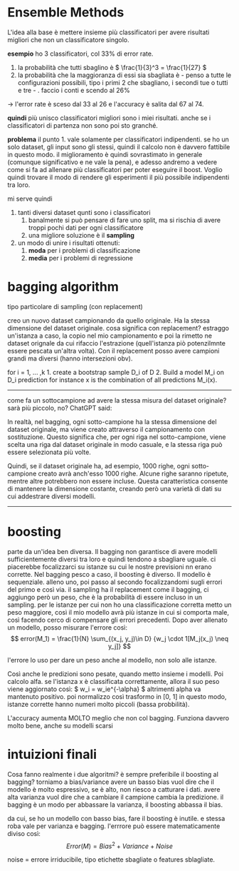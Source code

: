 # Ensemble Methods
L'idea alla base è mettere insieme più classificatori per avere risultati migliori che non un classificatore singolo. 

**esempio**
ho 3 classificatori, col 33% di error rate.
1. la probabilità che tutti sbaglino è $ \frac{1}{3}^3 = \frac{1}{27} $
2. la probabilità che la maggioranza di essi sia sbagliata è - penso a tutte le configurazioni possibili, tipo i primi 2 che sbagliano, i secondi tue o tutti e tre - . faccio i conti e scendo al 26%
   
-> l'error rate è sceso dal 33 al 26 e l'accuracy è salita dal 67 al 74.

**quindi**
più unisco classificatori migliori sono i miei risultati. anche se i classificatori di partenza non sono poi sto granché.

**problema**
il punto 1. vale solamente per classificatori indipendenti. se ho un solo dataset, gli input sono gli stessi, quindi il calcolo non è davvero fattibile in questo modo. il miglioramento è quindi sovrastimato in generale (comunque significativo e ne vale la pena), e adesso andremo a vedere come si fa ad allenare più classificatori per poter eseguire il boost.
Voglio quindi trovare il modo di rendere gli esperimenti il più possibile indipendenti tra loro.

mi serve quindi
1. tanti diversi dataset qunti sono i classificatori
   1. banalmente si può pensare di fare uno split, ma si rischia di avere troppi pochi dati per ogni classificatore
   2. una migliore soluzione è il **sampling**
2. un modo di unire i risultati ottenuti:
   1. **moda** per i problemi di classificazione
   2. **media** per i problemi di regressione

# bagging algorithm
tipo particolare di sampling (con replacement)

creo un nuovo dataset campionando da quello originale. Ha la stessa dimensione del dataset originale. cosa significa con replacement? estraggo un'istanza a caso, la copio nel mio campionamento e poi la rimetto ne dataset orignale da cui rifaccio l'estrazione (quell'istanza piò potenzilmnte essere pescata un'altra volta).
Con il replacement posso avere campioni grandi ma diversi (hanno intersezioni obv). 

for i = 1, ... ,k
    1. create a bootstrap sample D_i of D
    2. Build a model M_i on D_i
prediction for instance x is the combination of all predictions M_i(x).

-----------------------------
come fa un sottocampione ad avere la stessa misura del dataset originale? sarà più piccolo, no?
ChatGPT said:

In realtà, nel bagging, ogni sotto-campione ha la stessa dimensione del dataset originale, ma viene creato attraverso il campionamento con sostituzione. Questo significa che, per ogni riga nel sotto-campione, viene scelta una riga dal dataset originale in modo casuale, e la stessa riga può essere selezionata più volte.

Quindi, se il dataset originale ha, ad esempio, 1000 righe, ogni sotto-campione creato avrà anch'esso 1000 righe. Alcune righe saranno ripetute, mentre altre potrebbero non essere incluse. Questa caratteristica consente di mantenere la dimensione costante, creando però una varietà di dati su cui addestrare diversi modelli.

------------------------------

# boosting
parte da un'idea ben diversa. Il bagging non garantisce di avere modelli sufficientemente diversi tra loro e quindi tendono a sbagliare uguale. 
ci piacerebbe focalizzarci su istanze su cui le nostre previsioni nn erano corrette.
Nel bagging pesco a caso, il boosting è diverso. Il modello è sequenziale. alleno uno, poi passo al secondo focalizzandomi sugli errori del primo e così via.
il sampling ha il replacement come il bagging, ci aggiungo però un peso, che è la probabilità di essere incluso in un sampling. per le istanze per cui non ho una classificazione corretta metto un peso maggiore, così il mio modello avrà più istanze in cui si comporta male, così facendo cerco di compensare gli errori precedenti.
Dopo aver allenato un modello, posso misurare l'errore così:
$$
error(M_1) = \frac{1}{N} \sum_{(x_j, y_j)\in D} {w_j \cdot 1[M_j(x_j) \neq y_j]}
$$

l'errore lo uso per dare un peso anche al modello, non solo alle istanze.

Così anche le predizioni sono pesate, quando metto insieme i modelli. 
Poi calcolo alfa.
se l'istanza x è classificata correttamente, allora il suo peso viene aggiornato così: $ w_i = w_ie^{-\alpha} $
altrimenti alpha va mantenuto positivo. 
poi normalizzo così trasformo in [0, 1]
in questo modo, istanze corrette hanno numeri molto piccoli (bassa probbilità).


L'accuracy aumenta MOLTO meglio che non col bagging. Funziona davvero molto bene, anche su modelli scarsi

# intuizioni finali
Cosa fanno realmente i due algoritmi? è sempre preferibile il boosting al bagging?
torniamo a bias/variance
avere un basso bias vuol dire che il modello è molto espressivo, se è alto, non riesco a catturare i dati.
avere alta varianza vuol dire che a cambiare il campione cambia la predizione.
il bagging è un modo per abbassare la varianza, il boosting abbassa il bias.

da cui, se ho un modello con basso bias, fare il boosting è inutile. e stessa roba vale per varianza e bagging.
l'errrore può essere matematicamente diviso così:
$$
Error(M) = Bias^2+Variance+Noise
$$

noise = errore irriducibile, tipo etichette sbagliate o features sblagliate.